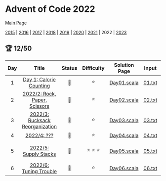 # Advent of Code 2022

[Main Page](https://adventofcode.com/2022)

[2015](/src/main/scala/advent_of_scala/year_2015/README.md) | [2016](/src/main/scala/advent_of_scala/year_2016/README.md) | [2017](/src/main/scala/advent_of_scala/year_2017/README.md) | [2018](/src/main/scala/advent_of_scala/year_2018/README.md) | [2019](/src/main/scala/advent_of_scala/year_2019/README.md) | [2020](/src/main/scala/advent_of_scala/year_2020/README.md) | [2021](/src/main/scala/advent_of_scala/year_2021/README.md) |
2022 | [2023](/src/main/scala/advent_of_scala/year_2023/README.md)

## :trophy: 12/50

| Day |                                 Title                                  |      Status       |      Difficulty      |                            Solution Page                             |                      Input                       |                                   Test Page                                    |           Answer           |                    Tags                     | 
|:---:|:----------------------------------------------------------------------:|:-----------------:|:--------------------:|:--------------------------------------------------------------------:|:------------------------------------------------:|:------------------------------------------------------------------------------:|:--------------------------:|:-------------------------------------------:|
|  1  |     [Day 1: Calorie Counting](https://adventofcode.com/2022/day/1)     | :1st_place_medal: |        :star:        | [Day01.scala](/src/main/scala/advent_of_scala/year_2022/Day01.scala) | [01.txt](/src/main/resources/inputs/2022/01.txt) | [Day01Suite.scala](/src/test/scala/advent_of_scala/year_2022/Day01Suite.scala) |     (70_720, 207_148)      |               priority-queue                |
|  2  |  [2022/2: Rock, Paper, Scissors](https://adventofcode.com/2022/day/2)  | :1st_place_medal: |        :star:        | [Day02.scala](/src/main/scala/advent_of_scala/year_2022/Day02.scala) | [02.txt](/src/main/resources/inputs/2022/02.txt) | [Day02Suite.scala](/src/test/scala/advent_of_scala/year_2022/Day02Suite.scala) |      (12_645, 11_756)      |                lookup-table                 |
|  3  | [2022/3: Rucksack Reorganization](https://adventofcode.com/2022/day/3) | :1st_place_medal: |        :star:        | [Day03.scala](/src/main/scala/advent_of_scala/year_2022/Day03.scala) | [03.txt](/src/main/resources/inputs/2022/03.txt) | [Day03Suite.scala](/src/test/scala/advent_of_scala/year_2022/Day03Suite.scala) |        (8233, 2821)        |                    group                    |
|  4  |           [2022/4: ???](https://adventofcode.com/2022/day/4)           | :1st_place_medal: |        :star:        | [Day04.scala](/src/main/scala/advent_of_scala/year_2022/Day04.scala) | [04.txt](/src/main/resources/inputs/2022/04.txt) | [Day04Suite.scala](/src/test/scala/advent_of_scala/year_2022/Day04Suite.scala) |         (518, 909)         |                    range                    |
|  5  |      [2022/5: Supply Stacks](https://adventofcode.com/2022/day/5)      | :1st_place_medal: | :star: :star: :star: | [Day05.scala](/src/main/scala/advent_of_scala/year_2022/Day05.scala) | [05.txt](/src/main/resources/inputs/2022/05.txt) | [Day05Suite.scala](/src/test/scala/advent_of_scala/year_2022/Day05Suite.scala) | ("VPCDMSLWJ", "TPWCGNCCG") | parse-heavy,stack,linked-list,string-result |
|  6  |     [2022/6: Tuning Trouble](https://adventofcode.com/2022/day/6)      | :1st_place_medal: |        :star:        | [Day06.scala](/src/main/scala/advent_of_scala/year_2022/Day06.scala) | [06.txt](/src/main/resources/inputs/2022/06.txt) | [Day06Suite.scala](/src/test/scala/advent_of_scala/year_2022/Day06Suite.scala) |        (1651, 3837)        |               sliding-window                |

